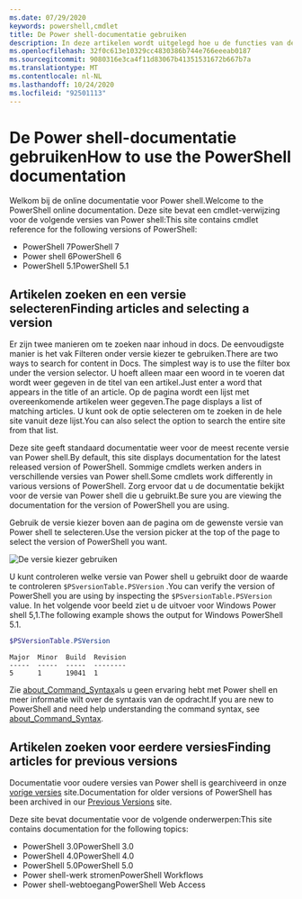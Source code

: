 ```yaml
---
ms.date: 07/29/2020
keywords: powershell,cmdlet
title: De Power shell-documentatie gebruiken
description: In deze artikelen wordt uitgelegd hoe u de functies van deze site gebruikt, inclusief het filteren van zoeken en de versie selectie.
ms.openlocfilehash: 32f0c613e10329cc4830386b744e766eeeab0187
ms.sourcegitcommit: 9080316e3ca4f11d83067b41351531672b667b7a
ms.translationtype: MT
ms.contentlocale: nl-NL
ms.lasthandoff: 10/24/2020
ms.locfileid: "92501113"
---
```

# <a name="how-to-use-the-powershell-documentation"></a><span data-ttu-id="2569e-104">De Power shell-documentatie gebruiken</span><span class="sxs-lookup"><span data-stu-id="2569e-104">How to use the PowerShell documentation</span></span>

<span data-ttu-id="2569e-105">Welkom bij de online documentatie voor Power shell.</span><span class="sxs-lookup"><span data-stu-id="2569e-105">Welcome to the PowerShell online documentation.</span></span> <span data-ttu-id="2569e-106">Deze site bevat een cmdlet-verwijzing voor de volgende versies van Power shell:</span><span class="sxs-lookup"><span data-stu-id="2569e-106">This site contains cmdlet reference for the following versions of PowerShell:</span></span>

- <span data-ttu-id="2569e-107">PowerShell 7</span><span class="sxs-lookup"><span data-stu-id="2569e-107">PowerShell 7</span></span>
- <span data-ttu-id="2569e-108">Power shell 6</span><span class="sxs-lookup"><span data-stu-id="2569e-108">PowerShell 6</span></span>
- <span data-ttu-id="2569e-109">PowerShell 5.1</span><span class="sxs-lookup"><span data-stu-id="2569e-109">PowerShell 5.1</span></span>

## <a name="finding-articles-and-selecting-a-version"></a><span data-ttu-id="2569e-110">Artikelen zoeken en een versie selecteren</span><span class="sxs-lookup"><span data-stu-id="2569e-110">Finding articles and selecting a version</span></span>

<span data-ttu-id="2569e-111">Er zijn twee manieren om te zoeken naar inhoud in docs. De eenvoudigste manier is het vak Filteren onder versie kiezer te gebruiken.</span><span class="sxs-lookup"><span data-stu-id="2569e-111">There are two ways to search for content in Docs. The simplest way is to use the filter box under the version selector.</span></span> <span data-ttu-id="2569e-112">U hoeft alleen maar een woord in te voeren dat wordt weer gegeven in de titel van een artikel.</span><span class="sxs-lookup"><span data-stu-id="2569e-112">Just enter a word that appears in the title of an article.</span></span> <span data-ttu-id="2569e-113">Op de pagina wordt een lijst met overeenkomende artikelen weer gegeven.</span><span class="sxs-lookup"><span data-stu-id="2569e-113">The page displays a list of matching articles.</span></span> <span data-ttu-id="2569e-114">U kunt ook de optie selecteren om te zoeken in de hele site vanuit deze lijst.</span><span class="sxs-lookup"><span data-stu-id="2569e-114">You can also select the option to search the entire site from that list.</span></span>

<span data-ttu-id="2569e-115">Deze site geeft standaard documentatie weer voor de meest recente versie van Power shell.</span><span class="sxs-lookup"><span data-stu-id="2569e-115">By default, this site displays documentation for the latest released version of PowerShell.</span></span> <span data-ttu-id="2569e-116">Sommige cmdlets werken anders in verschillende versies van Power shell.</span><span class="sxs-lookup"><span data-stu-id="2569e-116">Some cmdlets work differently in various versions of PowerShell.</span></span> <span data-ttu-id="2569e-117">Zorg ervoor dat u de documentatie bekijkt voor de versie van Power shell die u gebruikt.</span><span class="sxs-lookup"><span data-stu-id="2569e-117">Be sure you are viewing the documentation for the version of PowerShell you are using.</span></span>

<span data-ttu-id="2569e-118">Gebruik de versie kiezer boven aan de pagina om de gewenste versie van Power shell te selecteren.</span><span class="sxs-lookup"><span data-stu-id="2569e-118">Use the version picker at the top of the page to select the version of PowerShell you want.</span></span>

![De versie kiezer gebruiken](media/how-to-use-docs/version-search.gif)

<span data-ttu-id="2569e-120">U kunt controleren welke versie van Power shell u gebruikt door de waarde te controleren `$PSversionTable.PSVersion` .</span><span class="sxs-lookup"><span data-stu-id="2569e-120">You can verify the version of PowerShell you are using by inspecting the `$PSversionTable.PSVersion` value.</span></span> <span data-ttu-id="2569e-121">In het volgende voor beeld ziet u de uitvoer voor Windows Power shell 5,1.</span><span class="sxs-lookup"><span data-stu-id="2569e-121">The following example shows the output for Windows PowerShell 5.1.</span></span>

```powershell
$PSVersionTable.PSVersion
```

```Output
Major  Minor  Build  Revision
-----  -----  -----  --------
5      1      19041  1
```

<span data-ttu-id="2569e-122">Zie [about_Command_Syntax](/powershell/module/microsoft.powershell.core/about/about_command_syntax)als u geen ervaring hebt met Power shell en meer informatie wilt over de syntaxis van de opdracht.</span><span class="sxs-lookup"><span data-stu-id="2569e-122">If you are new to PowerShell and need help understanding the command syntax, see [about_Command_Syntax](/powershell/module/microsoft.powershell.core/about/about_command_syntax).</span></span>

## <a name="finding-articles-for-previous-versions"></a><span data-ttu-id="2569e-123">Artikelen zoeken voor eerdere versies</span><span class="sxs-lookup"><span data-stu-id="2569e-123">Finding articles for previous versions</span></span>

<span data-ttu-id="2569e-124">Documentatie voor oudere versies van Power shell is gearchiveerd in onze [vorige versies](https://aka.ms/PSLegacyDocs) site.</span><span class="sxs-lookup"><span data-stu-id="2569e-124">Documentation for older versions of PowerShell has been archived in our [Previous Versions](https://aka.ms/PSLegacyDocs) site.</span></span>

<span data-ttu-id="2569e-125">Deze site bevat documentatie voor de volgende onderwerpen:</span><span class="sxs-lookup"><span data-stu-id="2569e-125">This site contains documentation for the following topics:</span></span>

- <span data-ttu-id="2569e-126">PowerShell 3.0</span><span class="sxs-lookup"><span data-stu-id="2569e-126">PowerShell 3.0</span></span>
- <span data-ttu-id="2569e-127">PowerShell 4.0</span><span class="sxs-lookup"><span data-stu-id="2569e-127">PowerShell 4.0</span></span>
- <span data-ttu-id="2569e-128">PowerShell 5.0</span><span class="sxs-lookup"><span data-stu-id="2569e-128">PowerShell 5.0</span></span>
- <span data-ttu-id="2569e-129">Power shell-werk stromen</span><span class="sxs-lookup"><span data-stu-id="2569e-129">PowerShell Workflows</span></span>
- <span data-ttu-id="2569e-130">Power shell-webtoegang</span><span class="sxs-lookup"><span data-stu-id="2569e-130">PowerShell Web Access</span></span>
